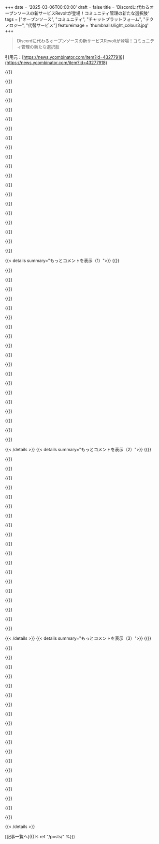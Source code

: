 +++
date = '2025-03-06T00:00:00'
draft = false
title = 'Discordに代わるオープンソースの新サービスRevoltが登場！コミュニティ管理の新たな選択肢'
tags = ["オープンソース", "コミュニティ", "チャットプラットフォーム", "テクノロジー", "代替サービス"]
featureimage = 'thumbnails/light_colour3.jpg'
+++

> Discordに代わるオープンソースの新サービスRevoltが登場！コミュニティ管理の新たな選択肢

引用元：[https://news.ycombinator.com/item?id=43277918](https://news.ycombinator.com/item?id=43277918)

{{<matomeQuote body="Discordの一番の魅力はすごいネットワーク効果だよね。ライブラリやフレームワーク、本気で言語、AI/ML、数学など、いろんなサーバーがあるし、隣接するサーバー同士でイベントやメッセージをクロスリンクしてるんだ。代替ができることを本当に願ってるよ。一つのプラットフォームが勝ってしまうとエンシティフィケーションが心配なんだ。Redditで起こったのと同じことが起きるかも。" userName="lordofgibbons" createdAt="2025-03-06T10:24:31" color="#ff5733">}}

{{<matomeQuote body="Discordのメインの価値はすごく良い声とゲームストリームの統合だと思ってたんだけど、他のサーバーとのつながりはあんまり感じないな。多分私だけかもしれないけど。" userName="agumonkey" createdAt="2025-03-06T11:02:19" color="">}}

{{<matomeQuote body="Discordが人気爆発したのは、いろんな理由があるよね。無料での機能が他のサービスより良くて、誰もMumbleサーバーにお金を払いたくないし、UIや音質、ノイズキャンセリングの設定がすごく優れてるから。他のDiscordサーバーに一つのアカウントで入れるのも、RedditやFacebookが個別のフォーラムを駆逐したのと同じ魅力があるし、良いマーケティングでユーザーや趣味グループが集まって初期に成功した。そのおかげで、今は逃げるのが難しい。" userName="Pikamander2" createdAt="2025-03-06T16:11:36" color="#45d325">}}

{{<matomeQuote body="初期のDiscordを使ってた経験から言うと、元々プレイヤーたちが必要としてたチャットクライアントだったんだよね。特にFinal Fantasy XIV: A Realm Rebornのレイドグループのためにすごく使われたから。全然無料で機能的だし、新しいもんだったから人に広まったんだ。ゲームが人気になると共に、友達のグループもDiscordを使うようになって、ゲームコミュニティの基盤を固めたと思う。" userName="killerteddybear" createdAt="2025-03-06T16:24:22" color="#45d325">}}

{{<matomeQuote body="Teamspeakとか他のツールが当時は根強かったけど、WoWやCSのプレイヤーはそれをFFXIVに持ち込まなかったのかな？どうして特別だったの？" userName="metalliqaz" createdAt="2025-03-06T18:05:20" color="">}}

{{<matomeQuote body="最大の特長は、初めの採用がすごくスムーズだったことだね。Discordのリンクを送るだけで、1分もかからずに使い始められたから。Zoomがクリア動画チャットの市場を奪った理由と同じで、友達にサインアップを勧める必要もなかった。リンクを送るだけで、すぐにうまくいくんだ。" userName="viccis" createdAt="2025-03-06T19:02:38" color="#38d3d3">}}

{{<matomeQuote body="サインアップしてログインは必要だったんじゃない？それが、実際にはフリクションを増やしてる大きな要因だと思うんだ。" userName="johnisgood" createdAt="2025-03-07T17:10:21" color="">}}

{{<matomeQuote body="確かそうだったと思うけど、メールアドレスとユーザー名を入れたらすぐにアカウントが作れたんだ。それが今は昔と比べて難しくなってる部分もあるよね。大きくなると、ボットを管理するのがめっちゃ重要になってくるから。" userName="viccis" createdAt="2025-03-07T19:03:41" color="">}}

{{<matomeQuote body="UIが awful で、Discordの音量も露出されてないんだ。どうにかゲーム音や個々のユーザー音を調整しないといけない。全ての機能を詰め込んでるみたいで、ボイスルームにテキストチャットがあっても初期設定で表示されるべきだし、直感的じゃないんだよね。それとプライバシーポリシーやウォールドガーデンにいろんな問題もあるし、情報が外部にインデックスされないのも良くない。多くの有意義な情報が何故かDiscordに投稿されて、再び見つけられないのが悲しい。" userName="brnaftr361" createdAt="2025-03-06T23:54:53" color="">}}

{{<matomeQuote body="へー、君が言う問題は全く気づかなかったな。Discordに対してあんまり不満はないけど、スレッドの使い方はもうちょっとSlackっぽくなってくれたらいいなと思ってる。" userName="stevage" createdAt="2025-03-07T00:39:01" color="">}}

{{<matomeQuote body="平均的なユーザーにとっては、確かにボイスやゲームストリーミングだね。でも、Discordを使っていくうちに、Redditやフォーラムに存在するオンラインコミュニティもDiscordサーバーを持ってて、そっちでのコミュニケーションやコミュニティ管理が行われてる感じがするよ。" userName="dan_can_code" createdAt="2025-03-06T11:20:36" color="">}}

{{<matomeQuote body="開発者やコミュニティとのコミュニケーションの場として、Discordが唯一の手段になってることもあって、なんか閉鎖的でユーザーに対して敵対的に感じるんだよね。" userName="nativeit" createdAt="2025-03-06T12:35:38" color="">}}

{{<matomeQuote body="ユーザーが開発者に対して、かなり敵対的だと思うよ。" userName="9283409232" createdAt="2025-03-06T13:31:18" color="">}}

{{<matomeQuote body="ゲーム開発者のDiscordに参加したら、通常は逆だと思うけどね。" userName="thoughtpalette" createdAt="2025-03-06T14:35:48" color="">}}

{{<matomeQuote body="ごめん、分からなかったけど、ゲーマー（毒舌で有名なコミュニティだよね）が開発者に対して敵対的じゃないって言ってるの？" userName="Arelius" createdAt="2025-03-06T16:02:23" color="">}}

{{<matomeQuote body="私の経験では、Discordでも他のプラットフォームでも、開発者とやり取りしてるユーザーは大体礼儀正しいけど、一部は本当に毒舌だよね。開発者は大抵、割とぶっきらぼうに感じるけど、そうなる理由も分かる。FAQを指し示したり、Googleで簡単に答えが見つかる質問に延々と回答してたら、誰だってイライラするよね。" userName="squigz" createdAt="2025-03-06T16:02:04" color="#ff5733">}}

{{<matomeQuote body="Discordサーバーにはあまり時間を使ってないけど（特定の人とのDMに使ってるだけ）、90年代や00年代前半はIRCにはかなりハマってた。チャンネルボットってないの？今はLLM APIとかもあるし、忙しいプロジェクトのサーバーではFAQレベルの質問が自動的に答えられそうだけど。" userName="kevinsync" createdAt="2025-03-06T16:28:38" color="">}}

{{<matomeQuote body="Discordの最大の欠点は、分散した構造で、各サーバーが他と全然繋がってないことだと思う。2021年に50以上のDiscordを管理するのが大変で、各サーバーのルールや@allタグの使い方に苦労した。情報の管理が煩わしくて、赤いマークのメッセージを読むことに不安を感じたり、95％はどうでもいいのにそのコミュニティを完全に切り離すのができなかったりした。競合がもう少し統一された製品を持ってたら、簡単にDiscordを代替できると思うよ。" userName="elif" createdAt="2025-03-06T17:01:02" color="#ff33a1">}}

{{<matomeQuote body="Discordは、すべてのメッセージがすべてのユーザーに読まれるべきだという考えを捨てるべきだと思う。50人以上のユーザーがいるサーバーでは、そんなことありえないよね。" userName="dmonitor" createdAt="2025-03-06T17:03:51" color="">}}

{{<matomeQuote body="Discordには不正な部分もあって、色んな違法行為がカスタムアクセス制御の背後で繁殖してる。特に話題になったのは、機密資料が流出したり、swattingやDDoSコミュニティができてしまったこと。最近では、ある医者が多くの子どもを狙って、13歳の女の子に自殺を促した事件もあった。自由と秘密を守ることには問題があるよね。" userName="elif" createdAt="2025-03-06T17:10:16" color="#38d3d3">}}

{{< details summary="もっとコメントを表示（1）">}}
{{<matomeQuote body="Discordは他の大規模なソーシャルメディアと変わらないと思う。大きなサーバーを管理してた時、Trust and Safetyチームと連携してたけど、彼らもすごい多くの問題に対処しようとしてた。自動化されたモデレーションは難しいし、NSFWコンテンツを完全にブロックしない限り、誤検出も起こる。親たちがSNSやコミュニケーションツールに無知なのも問題だし、教会でDiscordについてプレゼンしたら親たちが驚いてた。" userName="stackskipton" createdAt="2025-03-06T19:07:48" color="">}}

{{<matomeQuote body="＞”このプラットフォームを責任に追われるのは不思議だ”　電話や郵便は法律に従ってるし、個人の会話を盗聴しない。Discordは全てのメッセージを読めるから、悪いことを止める倫理的義務がある。WhatsappやSignalはメッセージを読めないから、法律に基づいた対応以外の義務はない。" userName="abdullahkhalids" createdAt="2025-03-06T23:57:55" color="#ff5c5c">}}

{{<matomeQuote body="＞”信号が悪いことを防ぐ機能を持つべきだ”　その境界線はどこにあるの？これらのプラットフォームも悪いことを防ぐための機能を構築する義務があるのでは？現在の形を倫理的責任から逃れるために開発したのだから。" userName="hiatus" createdAt="2025-03-07T02:03:48" color="">}}

{{<matomeQuote body="そんなのフェアじゃない。人気のあるプラットフォームには嫌なユーザーがいるのは避けられない。Discordは他のプラットフォームと比べてモデレーションがかなり良いと思う（違法サーバーを頻繁にBANしてるし、アカウントもよく止められるし）。" userName="aryan14" createdAt="2025-03-06T20:34:14" color="">}}

{{<matomeQuote body="DiscordのUIにアニメが使われてて、子供向けの趣味と関連してるけど、簡単に悪質な会話に参加できるのは問題だと思う。モデレーションが良いっていうのは、運営者の人なのかと思うぐらいナンセンス。まだ残ってる悪いサーバーもあるだろうし。" userName="elif" createdAt="2025-03-07T01:09:41" color="">}}

{{<matomeQuote body="Discordは嫌い。熱意が”悪い女たち”のエネルギーにぶつかるところだと思ってる。それに情報の黒洞だ。" userName="bsenftner" createdAt="2025-03-06T11:36:47" color="">}}

{{<matomeQuote body="グループの雰囲気で、誰が”クール”かを選んで、他をいじめたりする文化。" userName="bsenftner" createdAt="2025-03-06T11:56:10" color="">}}

{{<matomeQuote body="6千人のユーザーがいるニッチなソフトのコミュニティサーバーを運営してるんだけど、最近Discordっぽい機能を求める一部のユーザーと揉めてるんだ。サーバーを複雑にしたくてやってるわけじゃないのに、いいかげん分かってほしいなあ。" userName="doctorhandshake" createdAt="2025-03-06T14:09:47" color="">}}

{{<matomeQuote body="＞「Discordの最大の売りは凄いネットワーク効果だ。」<br>使いやすさも大事だね、IRCと比べてはるかに。" userName="Mashimo" createdAt="2025-03-06T11:37:32" color="">}}

{{<matomeQuote body="やっぱり最大の売りはコミュニティだよね。もしRevolt.chatにコミュニティがなかったら、ただのMattermostかMatrixに過ぎない。Discordは若者が多いから人気なんだ。彼らは大規模なユーザーデータベースを築くために大赤字を抱えたから今がある。" userName="INTPenis" createdAt="2025-03-06T10:55:53" color="#45d325">}}

{{<matomeQuote body="チャットプログラムの循環的な構造だよね。投資家のお金を使ってほとんどコモディティ化されたプログラムをホストする。もちろん、無料であるからこそ有料版より良く感じる。けど最終的には利益を出すために嫌われることをする羽目になる。" userName="bee_rider" createdAt="2025-03-06T15:55:16" color="">}}

{{<matomeQuote body="投資家は騙されてないよ。ユーザーが騙されてるだけ。長年赤字でも、最終的には多くのアクティブユーザーを持つことで大手企業に買収されるんだ。" userName="hirako2000" createdAt="2025-03-06T16:19:27" color="">}}

{{<matomeQuote body="＞「どうやって若い子たちの間で人気になったか？無料サービスを提供したからだ。」<br>2015年にゲーム向けに宣伝してたんだ。言った通り、当初はSkypeよりも、XfireやTeamspeakの代替品としてもっと良いと思われてた。Redditの口コミも大きかったね。" userName="Dracophoenix" createdAt="2025-03-06T11:40:23" color="">}}

{{<matomeQuote body="＞「Discordの最大の売りは凄いネットワーク効果だ。」<br>その通りだけど、ユーザー体験では独自のベースに達しちゃって、平均的なユーザーは気にしなくなるんだ。新たな集中型の（自己ホスト型も含めて）代替案を技術的に作るのは難しいと思う。" userName="alwayslikethis" createdAt="2025-03-06T11:23:10" color="">}}

{{<matomeQuote body="CinnyってDiscordみたいなクライアントは存在するけど、Matrixは主にテキストチャットで、ボイスチャットは実装されてないんだ。で、スペースやルームのシステムもDiscordのサーバーやチャンネルとは違っている。" userName="ksp-atlas" createdAt="2025-03-06T15:50:44" color="">}}

{{<matomeQuote body="https://rvlt.gg/discover/serversを見た感じ、活動的なサーバーはトルコ系かアニメ関連ばっかだね。トルコは2024年にDiscordを禁止しちゃったしさ。" userName="das_keyboard" createdAt="2025-03-06T13:08:16" color="">}}

{{<matomeQuote body="Mastodonみたいだな。見たサーバーはみんなふurryやアニメアイコンで埋まってた。コミュニティは楽しそうだけど、他の人にはちょっと厳しいな。" userName="josteink" createdAt="2025-03-06T17:40:34" color="">}}

{{<matomeQuote body="好き嫌いはあるけど、ふurryはネットの原動力だよ。彼らは早い段階から受け入れているし、開発者も多い。俺は昔から何人かの友達がいるし。" userName="seanp2k2" createdAt="2025-03-07T05:50:18" color="">}}

{{<matomeQuote body="俺はfosstodon.org使ってるけど、そんなに気になったことはないな。アイコンはあまり見てないし。" userName="PaulDavisThe1st" createdAt="2025-03-06T17:52:28" color="">}}

{{<matomeQuote body="まあ、redditの代替よりはマシかな。redditから追い出されたコミュニティばっかだから。" userName="grotorea" createdAt="2025-03-07T02:13:18" color="">}}


{{< /details >}}
{{< details summary="もっとコメントを表示（2）">}}
{{<matomeQuote body="好奇心でlemmy.orgのフロントページ見てみたけど、redditとほとんど同じように見えた。" userName="moltopoco" createdAt="2025-03-07T03:34:28" color="">}}

{{<matomeQuote body="まあ、lemmyはredditからの左翼の派生だからちょっと例外だね。この数年、redditはかなり左寄りだし。でもVoatは閉鎖されたし。" userName="grotorea" createdAt="2025-03-10T17:03:09" color="">}}

{{<matomeQuote body="技術界で広く使われるチャットプラットフォームをすべて使ってるけど、結局はコミュニティが使うプラットフォームを使うって感じ。Adminがこの製品の本当の消費者だと思う。" userName="notepad0x90" createdAt="2025-03-06T18:30:13" color="#45d325">}}

{{<matomeQuote body="＞もしオープンソースのライブラリのサポートが必要なら、IRCやMS Teamsを使うのは全く考えられない。チャットアプリはフォーラムの代わりにはならなくて、トピックのフォローや検索が難しいし。" userName="juliangmp" createdAt="2025-03-06T19:59:09" color="">}}

{{<matomeQuote body="確かにメールリストよりはマシだよね。LKML見てみて。Discordの方がLKMLより好きだけど、他の人はそれ以外が好きなこともあるし。結局、俺は正しい人と話ができればいいんだ。" userName="notepad0x90" createdAt="2025-03-06T20:31:17" color="">}}

{{<matomeQuote body="このシステムはメーリングリストよりはるかに優れているよ。LKMLなんか見てみな。お前は31年間のシンプルなテキストを誰でもインデックスや検索ができるツールで利用してるってこと？ ひどいね。" userName="topspin" createdAt="2025-03-07T01:17:41" color="">}}

{{<matomeQuote body="31年前のことを気にする人は少ないし、自分でインデックスなんてやりたくないのが普通だ。大半のユーザーはカジュアルで、問題をすぐに、できるだけ手間なく解決したいと思ってる。パワーユーザーも大切だけど、多くはそこまでテクニカルじゃないし、手軽な解決策が明らかに勝っている。" userName="nine_k" createdAt="2025-03-07T05:05:40" color="">}}

{{<matomeQuote body="LKMLは金の基準じゃないよ。lore.kernel.orgで検索したら、”media: camss: Format configuration per hardware version”や”rcar-vin: feature enhancement and fixes”みたいなタイトルのメールをクリックするのか？最近の問題に関するテスト検索で、74K行の2.5MBのテキストが出てきたけど、求めてたものが見つからなかったんだ。git.kernel.orgのフロントエンドはコミットを見つけるのが難しいし、lkml.orgはサーチもグルーピングもできない。" userName="PennRobotics" createdAt="2025-03-07T09:10:38" color="#ff33a1">}}

{{<matomeQuote body="メールのやり取りをツリー状に見るためのGUI使ってる？LKMLだけじゃなくFreeBSDのメーリングリストにも登録したけど、本当にゴミだった。誰がどのトピックで話してるのか全然わからない。引用符の”>”を色分けなしで使うのはひどい。" userName="anon-3988" createdAt="2025-03-07T08:32:31" color="">}}

{{<matomeQuote body="discordの検索機能は実際かなり役立ってる。多くのフォーラムは検索がひどいことでよく知られてるけど、インデックス化されていてGoogle検索が使えるから若干はカバーされてる。Zulipみたいなスレッド中心のツールはコミュニティには素晴らしい。" userName="culi" createdAt="2025-03-06T21:08:08" color="">}}

{{<matomeQuote body="＞多くのフォーラムは検索がひどいことでよく知られてる。やっぱりGoogleやBingはほぼ全てインデックスしてる。フォーラムの検索はタイトルが完全一致するものを見つけやすいし、Googleは概念的なマッチを見つけるには良い。" userName="jmb99" createdAt="2025-03-06T21:44:11" color="">}}

{{<matomeQuote body="＞多くのフォーラムは検索がひどいことでよく知られてる。インデックス化されてるおかげでGoogle検索ができるってこともあるから一概に言えない。Discordはユーザーにとって初期のトラブルシューティングの障壁を作る。サーバーの調査をするためにDiscordに登録しなきゃいけないのは面倒だ。" userName="1shooner" createdAt="2025-03-06T21:20:04" color="">}}

{{<matomeQuote body="＞チャットアプリのチャットをアーカイブして検索可能にすることは技術的に可能だと思う。でも誰もそんなことしないだろう。Discordは思ったより良いけど、テキストはアプリに束縛されてる。オンラインでテキスト形式でアーカイブできればいい。" userName="trinsic2" createdAt="2025-03-06T21:28:36" color="">}}

{{<matomeQuote body="AnswerOverflowにGoogle経由でたどり着いたことがある。アプリに追加するボットで、サーバーのスレッドをインデックス化してくれる。自分はサーバーに追加したことないけど、そこそこ良さそうだよ。" userName="keyserj" createdAt="2025-03-06T22:49:16" color="">}}

{{<matomeQuote body="僕はフォーラムの使用が本当に嫌いだから、チャットがいいんだ。チャットはもっとカジュアルで、オフィスで同僚にアドバイスを求める感じ。それに比べてフォーラムは、モデレーターが完璧を追求しすぎてあまり助けてくれない印象がある。" userName="conradludgate" createdAt="2025-03-07T08:12:59" color="">}}

{{<matomeQuote body="確かにそうだよね。結局、みんなが集まるところに行くしかないもん。例えば、俺が参加してるテックグループはTelegramを使ってるけど、技術の話するには最悪なツールだと思う。しかし、そこにいるから時々覗いてる。DiscordはUIがごちゃごちゃしてるのが嫌い。自分の興味があることを調べるのが難しくて、いい体験じゃないんだ。Discordの裏技として、最初のメッセージに戻りたいときは/0を付け足してみて。前はそこまで行くのが面倒だったけど、今は改善されたかも。" userName="jocoda" createdAt="2025-03-07T08:21:03" color="">}}

{{<matomeQuote body="間違えて<br>https://revolut.chat/<br>って打ってしまったけど、実際には<br>https://revolt.chat/<br>だよね。ただ、俺だけじゃないみたい。" userName="openscript" createdAt="2025-03-06T13:32:21" color="">}}

{{<matomeQuote body="Revolut（バンキングサービス）とRevolt、どっちもイギリスのものだと思うけど、Revolutは数年前からあるから、イギリス人としてはこんなに近い名前を付けるかな。" userName="JFingleton" createdAt="2025-03-06T13:41:31" color="">}}

{{<matomeQuote body="PHPBBやVBulletinみたいな昔のフォーラムが恋しいって人は他にいないの？必要なものは全部揃ってたし、余計なものはなかった。Googleで簡単に検索できて、ページネーションもあったのに、今の新しいフォーラムはDiscord（同期型）やDiscourse（非同期型）に移行してて、あんまり役に立たないと思う。" userName="gibibit" createdAt="2025-03-06T19:32:11" color="#ff5733">}}

{{<matomeQuote body="いつも自分でフォーラムを立てようか考えてるけど、いくつかの問題があるんだ。まず、招待制しかできなさそうだし、違法なことを投稿されたくないから。そして、友達だけのグループになっちゃうけど、友達はそんなに積極的には参加しないから、話題を作らないといけないのが大変。初期投資が必要で、活発な人や良い情報がないと成り立たないと思う。" userName="zelphirkalt" createdAt="2025-03-06T23:02:51" color="">}}


{{< /details >}}
{{< details summary="もっとコメントを表示（3）">}}
{{<matomeQuote body="俺は全然ダメだ。フォーラムを管理するには*nixボックスのSysAdminスキルが必要だし、フォーラムやウェブサーバーの設定もいる。もちろん、ホスティング費用も掛かるし、DDoSや帯域幅の盗難のリスクもある。今のUKはコミュニティ向けのホスティングが厳しくて辛い。" userName="doublerabbit" createdAt="2025-03-06T19:56:09" color="">}}

{{<matomeQuote body="フォーラムのための安いマネージドホスティングがあるよ。俺もそういうのを使ってる。" userName="sneak" createdAt="2025-03-06T23:51:19" color="">}}

{{<matomeQuote body="どこのを使ってるの？私はBluehostに移したけど、めちゃくちゃ高くて大変だった。フォーラムの衰退には理由があるよね。" userName="rkuykendall-com" createdAt="2025-03-10T17:55:44" color="">}}

{{<matomeQuote body="もう非インデックス化された場所でコミュニティを作るのをやめようよ。フォーラムの消滅と“グーグルでの検索可能性”が失われるのは悲しい。UXも全てにおいて悪化してる。" userName="carlgreene" createdAt="2025-03-07T00:24:32" color="#45d325">}}

{{<matomeQuote body="人間の注意が商品化されてるのが問題だと思う。コミュニティは分散して、ボットやマーケティングから逃れる解決策を求めてる。少しの摩擦があることで、ボットがコミュニティに大量にアクセスするのが難しくなるのは、今の時代の一時的な競争優位だね。完全な防御策なんてないし、効果的なcaptchaを作るのは本当に難しいんじゃないかな。物理的なRSAトークンを購入することが条件になれば、ボットの自動化も難しくなるかもね。そうなると、トークンのパッケージがcaptchaになるかも。人間は常に騒音に立ち向かおうとしてる。頑張ってほしい。最近のすべてをインデックス可能にしろって言うのは、90年代の初めのインターネットキッズに普通になれって言うようなものだね。" userName="MrLeap" createdAt="2025-03-07T00:29:42" color="#38d3d3">}}

{{<matomeQuote body="今の”インデックス可能な場所”は”大手企業にクローリングされて、AIにキャラクターを提供される”ことを意味するから、難しいよね。" userName="remram" createdAt="2025-03-07T02:33:19" color="#ff5733">}}

{{<matomeQuote body="ビンゴ！AIの登場で考えが変わったよ。特に、AIがライセンスなしでIPを学習・商業化できるのは抵抗がある。AI自体には異議はないけどね。" userName="klabb3" createdAt="2025-03-07T12:39:47" color="">}}

{{<matomeQuote body="いやいや、コミュニティはパブリックウェブ上でボットに見つけられる必要はないし、むしろ見つかるべきじゃないと思う。誰も友達との会話を読んだり、分析したり、再販したりする権利なんてないよ。公のフォーラムで投稿したい人はたくさんいるし、その傾向が問題への意識の高まりを示してるよ。" userName="karaterobot" createdAt="2025-03-07T04:47:53" color="#785bff">}}

{{<matomeQuote body="フォーラムが使われなくなってきたのは、データプライバシーが理由じゃないことは100％確かだよ。特に、議論がFacebookやDiscordに移動してからはね。" userName="rplnt" createdAt="2025-03-07T07:26:21" color="">}}

{{<matomeQuote body="君の言ってることには賛成も反対もしないけど、視点を追加したい。同じ形式だと人間の議論はできないと思う。短くて入れ替え可能なチャットは、問題を解決するためのフィードバックには有用だよ。両方のスタイルが必要なんだ。今考えていることはチャットで、しっかり考えたことはSO、フォーラム、ドキュメントでね。" userName="gtsop" createdAt="2025-03-07T11:59:15" color="#45d325">}}

{{<matomeQuote body="いや、”AI”企業のビジネスモデルはIP盗難のUberだと聞いた。みんなが迷惑してるよ。" userName="genewitch" createdAt="2025-03-07T15:17:15" color="">}}

{{<matomeQuote body="このgithubはいいよ！<br>https://github.com/revoltchat" userName="Mashimo" createdAt="2025-03-06T10:02:53" color="">}}

{{<matomeQuote body="ホームページにはこれが全然足りてないよ！すべてのFLOSSは、ホームページからソースをリンクするべきだよ。" userName="cies" createdAt="2025-03-06T10:53:28" color="#45d325">}}

{{<matomeQuote body="それが必要な場合もあるよ。AGPLのようなライセンスなら、製品にコードを含める必要があるから、そういう人気がない理由が分からない。製品を使うときにコードを見る権利があるのは、GPLライセンスのバイナリを得るのと同じじゃないかな。" userName="Aachen" createdAt="2025-03-06T16:47:23" color="">}}

{{<matomeQuote body="大企業がそのライセンスの下でソフトを使うのを避けたいなら人気。大企業はAGPLを嫌がるね。もしお金あるなら、AGPLじゃない伝統的なライセンスを購入できるデュアルライセンスモデルもありだね。" userName="cies" createdAt="2025-03-07T08:47:04" color="">}}

{{<matomeQuote body="AGPLに関してはかなりのFUDがあるね。特に、他の人がアクセスしているものを正確に再配布できないっていう点が話題になることが多かったよ。" userName="extraduder_ire" createdAt="2025-03-07T02:01:08" color="">}}

{{<matomeQuote body="いろいろクリックしてリンク探したよ。サーバーの発見ページの左下にあった。そこのリンク見つけたら、femboyコミュニティ探す時にも使えるようになった。" userName="Mashimo" createdAt="2025-03-06T11:33:54" color="">}}

{{<matomeQuote body="同感。ランディングページの下の方にGithubのリンクがあるのを期待しているんだけど、Revoltにはなかったな。開発者に提案した方がいいんじゃないかな。" userName="JFingleton" createdAt="2025-03-06T12:05:46" color="">}}

{{<matomeQuote body="誰も言ってないけど、コードをすぐに見つけられないならオープンソースって言ってほしくないな。" userName="prmoustache" createdAt="2025-03-06T11:24:56" color="">}}

{{<matomeQuote body="十のFLOSSプロジェクト行って確かめてみ？サクッと色々なことを判断したい場合があるんだよね。ここで誰かがGithubのリンクを投稿してたけど、なんでだろう。" userName="cies" createdAt="2025-03-06T11:20:11" color="">}}


{{< /details >}}


[記事一覧へ]({{% ref "/posts/" %}})
